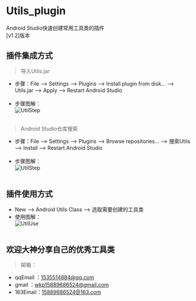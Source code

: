 # Utils_plugin
Android Studio快速创建常用工具类的插件<br>
[v1.2]版本
## 插件集成方式<br>
> 导入Utils.jar<br>
* 步骤：File --> Settings --> Plugins --> Install plugin from disk... --> Utils.jar --> Apply --> Restart Android Studio<br><br>
* 步骤图解：<br>
![UtilStep](https://github.com/wkp111/Utils_plugin/blob/master/utils.gif "步骤图") <br><br>
> Android Studio仓库搜索<br>
* 步骤：File --> Settings --> Plugins --> Browse repositories... --> 搜索Utils --> Install --> Restart Android Studio<br><br>
* 步骤图解：<br>
![UtilStep](https://github.com/wkp111/Utils_plugin/blob/master/utils_re.gif "步骤图") <br><br>
## 插件使用方式<br>
* New --> Android Utils Class --> 选取需要创建的工具类<br>
* 使用图解：<br>
![UtilUse](https://github.com/wkp111/Utils_plugin/blob/master/utils_use.gif "使用图") <br><br>
## 欢迎大神分享自己的优秀工具类<br>
> 邮箱：<br>
* qqEmail ：1535514884@qq.com<br>
* gmail   ：wkp15889686524@gmail.com<br>
* 163Email：15889686524@163.com
